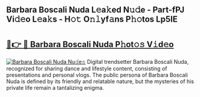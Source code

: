 ## Barbara Boscali Nuda L𝚎a𝚔ed N𝚞𝚍e - Part-fPJ Vi𝚍𝚎o L𝚎a𝚔s - H𝚘𝚝 O𝚗𝚕yf𝚊ns P𝚑𝚘tos Lp5IE

# <h2><a href="http://kf7l4yi.oniu.top/?m=Barbara+Boscali+Nuda">🔗👉 🔴 Barbara Boscali Nuda P𝚑ot𝚘𝚜 V𝚒d𝚎o</a></h2>

[![Barbara Boscali Nuda Nu𝚍e𝚜](https://i.imgur.com/0qMVB7G.gif)](http://kf7l4yi.oniu.top/?m=Barbara+Boscali+Nuda)
Digital trendsetter Barbara Boscali Nuda, recognized for sharing dance and lifestyle content, consisting of presentations and personal vlogs. The public persona of Barbara Boscali Nuda is defined by its friendly and relatable nature, but the mysteries of his private life remain a tantalizing enigma.  
